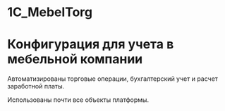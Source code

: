 # 1C_MebelTorg

# Конфигурация для учета в мебельной компании

Автоматизированы торговые операции, бухгалтерский учет и расчет заработной платы.

Использованы почти все объекты платформы.

